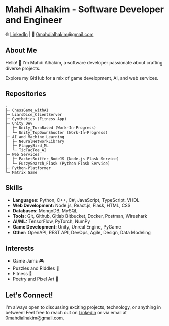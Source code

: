 # Mahdi Alhakim - Software Developer and Engineer

🌐 [LinkedIn](<https://linkedin.com/in/mahdi-alhakim-ab75731b9>) | 📧 0mahdialhakim@gmail.com

## About Me

Hello! 👋 I'm Mahdi Alhakim, a software developer passionate about crafting diverse projects.

Explore my GitHub for a mix of game development, AI, and web services.

## Repositories
```text
.
├─ ChessGame_withAI
├─ LiarsDice_ClientServer
├─ Gymthetics (Fitness App)
├─ Unity Dev
│  ├─ Unity_TurnBased (Work-In-Progress)
│  └─ Unity_TopDownShooter (Work-In-Progress)
├─ AI and Machine Learning
│  ├─ NeuralNetworkLibrary
│  ├─ FlappyBird_ML
│  └─ TicTacToe_AI
├─ Web Services
│  ├─ PacketSniffer_NodeJS (Node.js Flask Service)
│  └─ FuzzySearch_Flask (Python Flask Service)
├─ Python-Platformer
└─ Matrix Game
```

## Skills

- **Languages:** Python, C++, C#, JavaScript, TypeScript, VHDL
- **Web Development:** Node.js, React.js, Flask, HTML, CSS
- **Databases:** MongoDB, MySQL
- **Tools:** Git, Github, Gitlab Bitbucket, Docker, Postman, Wireshark
- **AI/ML:** TensorFlow, PyTorch, NumPy
- **Game Development:** Unity, Unreal Engine, PyGame
- **Other:** OpenAPI, REST API, DevOps, Agile, Design, Data Modeling

## Interests

- Game Jams 🎮
- Puzzles and Riddles 🧩
- Fitness 💪
- Poetry and Pixel Art 🎨

## Let's Connect!

I'm always open to discussing exciting projects, technology, or anything in between! Feel free to reach out on [LinkedIn](<https://linkedin.com/in/mahdi-alhakim-ab75731b9>) or via email at 0mahdialhakim@gmail.com.
